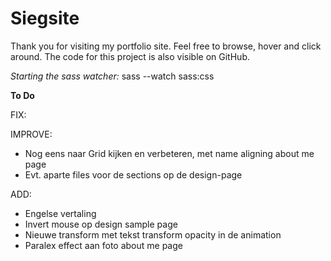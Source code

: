 # Siegsite

Thank you for visiting my portfolio site. Feel free to browse, hover and click around.
The code for this project is also visible on GitHub.

_Starting the sass watcher:_ sass --watch sass:css

**To Do**

FIX:

IMPROVE:

- Nog eens naar Grid kijken en verbeteren, met name aligning about me page
- Evt. aparte files voor de sections op de design-page

ADD:

- Engelse vertaling
- Invert mouse op design sample page
- Nieuwe transform met tekst transform opacity in de animation
- Paralex effect aan foto about me page
